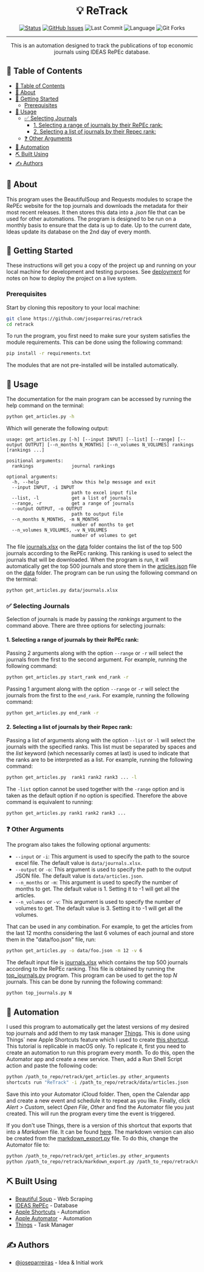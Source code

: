<h1 align="center">💡 ReTrack</h1>

<div align="center">

[![Status](https://img.shields.io/badge/status-active-success.svg)]()
[![GitHub Issues](https://img.shields.io/github/issues/joseparreiras/retrack.svg)](https://github.com/joseparreiras/retrack/issues)
![Last Commit](https://img.shields.io/github/last-commit/joseparreiras/retrack)
![Language](https://img.shields.io/github/languages/top/joseparreiras/retrack)
![Git Forks](https://img.shields.io/github/forks/joseparreiras/retrack?label=Fork)

</div>

---

<p align="center"> This is an automation designed to track the publications of top economic journals using IDEAS RePEc database.
    <br> 
</p>

## 📝 Table of Contents

- [📝 Table of Contents](#-table-of-contents)
- [🧐 About ](#-about-)
- [🏁 Getting Started ](#-getting-started-)
  - [Prerequisites](#prerequisites)
- [🎈 Usage ](#-usage-)
  - [✅ Selecting Journals](#-selecting-journals)
    - [1. Selecting a range of journals by their RePEc rank:](#1-selecting-a-range-of-journals-by-their-repec-rank)
    - [2. Selecting a list of journals by their Repec rank:](#2-selecting-a-list-of-journals-by-their-repec-rank)
  - [❓ Other Arguments](#-other-arguments)
- [🤖 Automation ](#-automation-)
- [⛏️ Built Using ](#️-built-using-)
- [✍️ Authors ](#️-authors-)

## 🧐 About <a name = "about"></a>

This program uses the BeautifulSoup and Requests modules to scrape the RePEc website for the top journals and downloads the metadata for their most recent releases. It then stores this data into a *.json* file that can be used for other automations. The program is designed to be run on a monthly basis to ensure that the data is up to date. Up to the current date, Ideas update its database on the 2nd day of every month.

## 🏁 Getting Started <a name = "getting_started"></a>

These instructions will get you a copy of the project up and running on your local machine for development and testing purposes. See [deployment](#deployment) for notes on how to deploy the project on a live system.

### Prerequisites

Start by cloning this repository to your local machine:

```bash
git clone https://github.com/joseparreiras/retrack 
cd retrack
```

To run the program, you first need to make sure your system satisfies the module requirements. This can be done using the following command:

```bash
pip install -r requirements.txt
```

The modules that are not pre-installed will be installed automatically.

## 🎈 Usage <a name="usage"></a>

The documentation for the main program can be accessed by running the help command on the terminal:

```bash
python get_articles.py -h
```

Which will generate the following output:

```
usage: get_articles.py [-h] [--input INPUT] [--list] [--range] [--output OUTPUT] [--n_months N_MONTHS] [--n_volumes N_VOLUMES] rankings [rankings ...]

positional arguments:
  rankings              journal rankings

optional arguments:
  -h, --help            show this help message and exit
  --input INPUT, -i INPUT
                        path to excel input file
  --list, -l            get a list of journals
  --range, -r           get a range of journals
  --output OUTPUT, -o OUTPUT
                        path to output file
  --n_months N_MONTHS, -m N_MONTHS
                        number of months to get
  --n_volumes N_VOLUMES, -v N_VOLUMES
                        number of volumes to get
````

The file [journals.xlsx](data/journals.xlsx) on the [data](/data) folder contains the list of the top 500 journals according to the RePEc ranking. This ranking is used to select the journals that will be downloaded. When the program is run, it will automatically get the top 500 journals and store them in the [articles.json](/data/articles.json) file on the [data](/data) folder. The program can be run using the following command on the terminal:

```bash
python get_articles.py data/journals.xlsx
```

### ✅ Selecting Journals

Selection of journals is made by passing the *rankings* argument to the command above. There are three options for selecting journals:
#### 1. Selecting a range of journals by their RePEc rank:

Passing 2 arguments along with the option `--range` or `-r` will select the journals from the first to the second argument. For example, running the following command:
```bash
python get_articles.py start_rank end_rank -r
```
Passing 1 argument along with the option `--range` or `-r` will select the journals from the first to the `end_rank`. For example, running the following command:
```bash
python get_articles.py end_rank -r
```

#### 2. Selecting a list of journals by their Repec rank:

Passing a list of arguments along with the option `--list` or `-l` will select the journals with the specified ranks. This list must be separated by spaces and the *list* keyword (which necessarily comes at last) is used to indicate that the ranks are to be interpreted as a list. For example, running the following command:
```bash
python get_articles.py  rank1 rank2 rank3 ... -l
```
The `-list` option cannot be used together with the `-range` option and is taken as the default option if no option is specified. Therefore the above command is equivalent to running:
```bash
python get_articles.py rank1 rank2 rank3 ...
```

### ❓ Other Arguments  

The program also takes the following optional arguments:

- `--input` or `-i`: This argument is used to specify the path to the source excel file. The default value is `data/journals.xlsx`.
- `--output` or `-o`: This argument is used to specify the path to the output JSON file. The default value is `data/articles.json`.
- `--n_months` or `-m`: This argument is used to specify the number of months to get. The default value is 1. Setting it to -1 will get all the articles.
- `--n_volumes` or `-v`: This argument is used to specify the number of volumes to get. The default value is 3. Setting it to -1 will get all the volumes.

That can be used in any combination. For example, to get the articles from the last 12 months considering the last 6 volumes of each journal and store them in the "data/foo.json" file, run:

```bash
python get_articles.py -o data/foo.json -m 12 -v 6
```

The default input file is [journals.xlsx](data/journals.xlsx) which contains the top 500 journals according to the RePEc ranking. This file is obtained by running the [top_journals.py](/top_journals.py) program. This program can be used to get the top *N* journals. This can be done by running the following command:

```bash
python top_journals.py N
```
## 🤖 Automation <a name = "automation"></a>

I used this program to automatically get the latest versions of my desired top journals and add them to my task manager [Things](https://culturedcode.com/things/). This is done using Things` new Apple Shortcuts feature which I used to create [this shortcut](https://www.icloud.com/shortcuts/6a873d1662244c7d9fa959bfaf3bddd0). This tutorial is replicable in macOS only. 
To replicate it, first you need to create an automation to run this program every month. To do this, open the Automator app and create a new service. Then, add a Run Shell Script action and paste the following code:

```bash
python /path_to_repo/retrack/get_articles.py other_arguments
shortcuts run "ReTrack" -i /path_to_repo/retrack/data/articles.json
```

Save this into your Automator iCloud folder. Then, open the Calendar app and create a new event and schedule it to repeat as you like. Finally, click *Alert > Custom*, select *Open File*, *Other* and find the Automator file you just created. This will run the program every time the event is triggered.

If you don't use Things, there is a version of this shortcut that exports that into a *Markdown* file. It can be found [here](https://www.icloud.com/shortcuts/0d680d0eabaf489e8c77c2e124e433f8). The markdown version can also be created from the [markdown_export.py](/markdown_export.py) file. To do this, change the Automator file to:

```bash
python /path_to_repo/retrack/get_articles.py other_arguments
python /path_to_repo/retrack/markdown_export.py /path_to_repo/retrack/data/articles.json
```

## ⛏️ Built Using <a name = "built_using"></a>

- [Beautiful Soup](https://www.crummy.com/software/BeautifulSoup/bs4/doc/) - Web Scraping
- [IDEAS RePEc](https://ideas.repec.org) - Database
- [Apple Shortcuts](https://support.apple.com/en-us/HT208309) - Automation
- [Apple Automator](https://support.apple.com/en-us/HT201236) - Automation
- [Things](https://culturedcode.com/things/) - Task Manager

## ✍️ Authors <a name = "authors"></a>

- [@joseparreiras](https://github.com/joseparreiras) - Idea & Initial work